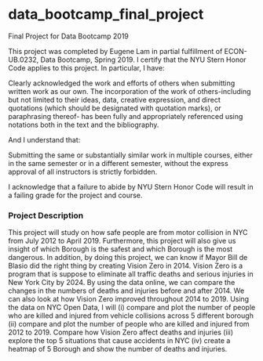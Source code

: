 # data_bootcamp_final_project
Final Project for Data Bootcamp 2019

This project was completed by Eugene Lam in partial fulfillment of ECON-UB.0232,
Data Bootcamp, Spring 2019. I certify that the NYU Stern Honor Code applies to this project. 
In particular, I have:

Clearly acknowledged the work and efforts of others when submitting written work as our own.
The incorporation of the work of others-including but not limited to their ideas, data, creative
expression, and direct quotations (which should be designated with quotation marks), or paraphrasing 
thereof- has been fully and appropriately referenced using notations both in the text and the bibliography.

And I understand that:

Submitting the same or substantially similar work in multiple courses, either in the same semester or in a 
different semester, without the express approval of all instructors is strictly forbidden. 

I acknowledge that a failure to abide by NYU Stern Honor Code will result in a failing grade for the project and course.

### Project Description 

This project will study on how safe people are from motor collision in NYC from July 2012 to April 2019. Furthermore, this project will also give us insight of which Borough is the safest and which Borough is the most dangerous. In addition, by doing this project, we can know if Mayor Bill de Blasio did the right thing by creating Vision Zero in 2014. Vision Zero is a program that is suppose to eliminate all traffic deaths and serious injuries in New York City by 2024. By using the data online, we can compare the changes in the numbers of deaths and injuries before and after 2014. We can also look at how Vision Zero improved throughout 2014 to 2019. Using the data on NYC Open Data, I will (i) compare and plot the number of people who are killed and injured from vehicle collisions across 5 different borough (ii) compare and plot the number of people who are killed and injured from 2012 to 2019. Compare how Vision Zero affect deaths and injuries (iii) explore the top 5 situations that cause accidents in NYC (iv) create a heatmap of 5 Borough and show the number of deaths and injuries. 
